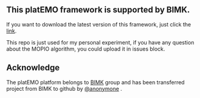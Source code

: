 ## This platEMO framework is supported by BIMK.

If you want to download the latest version of this framework, just click the [link](https://github.com/BIMK/PlatEMO).

This repo is just used for my personal experiment, if you have any question about the MOPIO algorithm, you could upload it in issues block.

## Acknowledge

The platEMO platform belongs to [BIMK](http://bimk.ahu.edu.cn/) group and has been transferred project from BIMK to github by [@anonymone](https://github.com/anonymone) .
